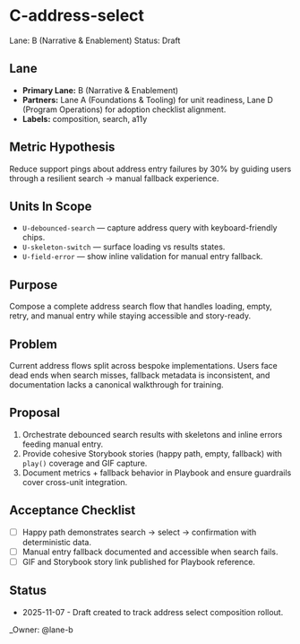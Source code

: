 # C-address-select

Lane: B (Narrative & Enablement)
Status: Draft

## Lane

- **Primary Lane:** B (Narrative & Enablement)
- **Partners:** Lane A (Foundations & Tooling) for unit readiness, Lane D (Program Operations) for adoption checklist alignment.
- **Labels:** composition, search, a11y

## Metric Hypothesis

Reduce support pings about address entry failures by 30% by guiding users through a resilient search → manual fallback experience.

## Units In Scope

- `U-debounced-search` — capture address query with keyboard-friendly chips.
- `U-skeleton-switch` — surface loading vs results states.
- `U-field-error` — show inline validation for manual entry fallback.

## Purpose

Compose a complete address search flow that handles loading, empty, retry, and manual entry while staying accessible and story-ready.

## Problem

Current address flows split across bespoke implementations. Users face dead ends when search misses, fallback metadata is inconsistent, and documentation lacks a canonical walkthrough for training.

## Proposal

1. Orchestrate debounced search results with skeletons and inline errors feeding manual entry.
2. Provide cohesive Storybook stories (happy path, empty, fallback) with `play()` coverage and GIF capture.
3. Document metrics + fallback behavior in Playbook and ensure guardrails cover cross-unit integration.

## Acceptance Checklist

- [ ] Happy path demonstrates search → select → confirmation with deterministic data.
- [ ] Manual entry fallback documented and accessible when search fails.
- [ ] GIF and Storybook story link published for Playbook reference.

## Status

- 2025-11-07 - Draft created to track address select composition rollout.

<!-- prettier-ignore -->
_Owner: @lane-b
